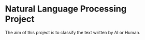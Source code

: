 # Natural Language Processing Project
The aim of this project is to classify the text written by AI or Human.
